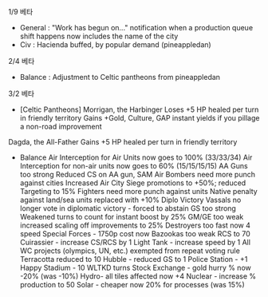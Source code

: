 1/9 베타
- General : "Work has begun on..." notification when a production queue shift happens now includes the name of the city
- Civ : Hacienda buffed, by popular demand (pineappledan)

2/4 베타
- Balance : Adjustment to Celtic pantheons from pineappledan

3/2 베타
- [Celtic Pantheons]
Morrigan, the Harbinger
Loses +5 HP healed per turn in friendly territory
Gains +Gold, Culture, GAP instant yields if you pillage a non-road improvement

Dagda, the All-Father
Gains +5 HP healed per turn in friendly territory

- Balance
    Air Interception for Air Units now goes to 100% (33/33/34)
        Air Interception for non-air units now goes to 60% (15/15/15/15)
    AA Guns too strong
        Reduced CS on AA gun, SAM
    Air Bombers need more punch against cities
        Increased Air City Siege promotions to +50%; reduced Targeting to 15%
    Fighters need more punch against units
        Native penalty against land/sea units replaced with +10%
    Diplo Victory
        Vassals no longer vote in diplomatic victory - forced to abstain
    GS too strong
        Weakened turns to count for instant boost by 25%
    GM/GE too weak
        increased scaling off improvements to 25%
    Destroyers too fast
        now 4 speed
    Special Forces - 1750p cost now
    Bazookas too weak
        RCS to 70
    Cuirassier - increase CS/RCS by 1
    Light Tank - increase speed by 1
    All WC projects (olympics, UN, etc.) exempted from repeat voting rule
    Terracotta reduced to 10
    Hubble - reduced GS to 1
    Police Station - +1 Happy
    Stadium - 10 WLTKD turns
    Stock Exchange - gold hurry % now -20% (was -10%)
    Hydro- all tiles affected now +4
    Nuclear - increase %  production to 50
    Solar - cheaper
        now 20% for processes (was 15%)
